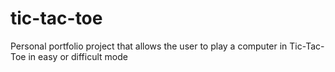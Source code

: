 # tic-tac-toe
Personal portfolio project that allows the user to play a computer in Tic-Tac-Toe in easy or difficult mode
